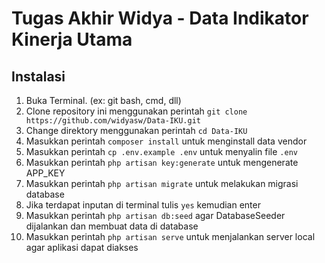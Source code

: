 # Tugas Akhir Widya - Data Indikator Kinerja Utama

## Instalasi
1. Buka Terminal. (ex: git bash, cmd, dll)
2. Clone repository ini menggunakan perintah `git clone https://github.com/widyasw/Data-IKU.git`
3. Change direktory menggunakan perintah `cd Data-IKU`
4. Masukkan perintah `composer install` untuk menginstall data vendor
5. Masukkan perintah `cp .env.example .env` untuk menyalin file `.env`
6. Masukkan perintah `php artisan key:generate` untuk mengenerate APP_KEY
7. Masukkan perintah `php artisan migrate` untuk melakukan migrasi database
8. Jika terdapat inputan di terminal tulis `yes` kemudian enter
9. Masukkan perintah `php artisan db:seed` agar DatabaseSeeder dijalankan dan membuat data di database
10. Masukkan perintah `php artisan serve` untuk menjalankan server local agar aplikasi dapat diakses

